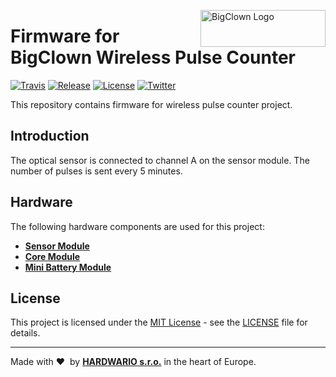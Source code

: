<a href="https://www.bigclown.com/"><img src="https://bigclown.sirv.com/logo.png" width="200" height="59" alt="BigClown Logo" align="right"></a>

# Firmware for BigClown Wireless Pulse Counter

[![Travis](https://img.shields.io/travis/bigclownlabs/bcf-wireless-pulse-counter/master.svg)](https://travis-ci.org/bigclownlabs/bcf-wireless-pulse-counter)
[![Release](https://img.shields.io/github/release/bigclownlabs/bcf-wireless-pulse-counter.svg)](https://github.com/bigclownlabs/bcf-wireless-pulse-counter/releases)
[![License](https://img.shields.io/github/license/bigclownlabs/bcf-wireless-pulse-counter.svg)](https://github.com/bigclownlabs/bcf-wireless-pulse-counter/blob/master/LICENSE)
[![Twitter](https://img.shields.io/twitter/follow/BigClownLabs.svg?style=social&label=Follow)](https://twitter.com/BigClownLabs)

This repository contains firmware for wireless pulse counter project.

## Introduction

The optical sensor is connected to channel A on the sensor module. The number of pulses is sent every 5 minutes.

## Hardware

The following hardware components are used for this project:

* **[Sensor Module](https://shop.bigclown.com/sensor-module)**
* **[Core Module](https://shop.bigclown.com/core-module)**
* **[Mini Battery Module](https://shop.bigclown.com/mini-battery-module)**

## License

This project is licensed under the [MIT License](https://opensource.org/licenses/MIT/) - see the [LICENSE](LICENSE) file for details.

---

Made with &#x2764;&nbsp; by [**HARDWARIO s.r.o.**](https://www.hardwario.com/) in the heart of Europe.
